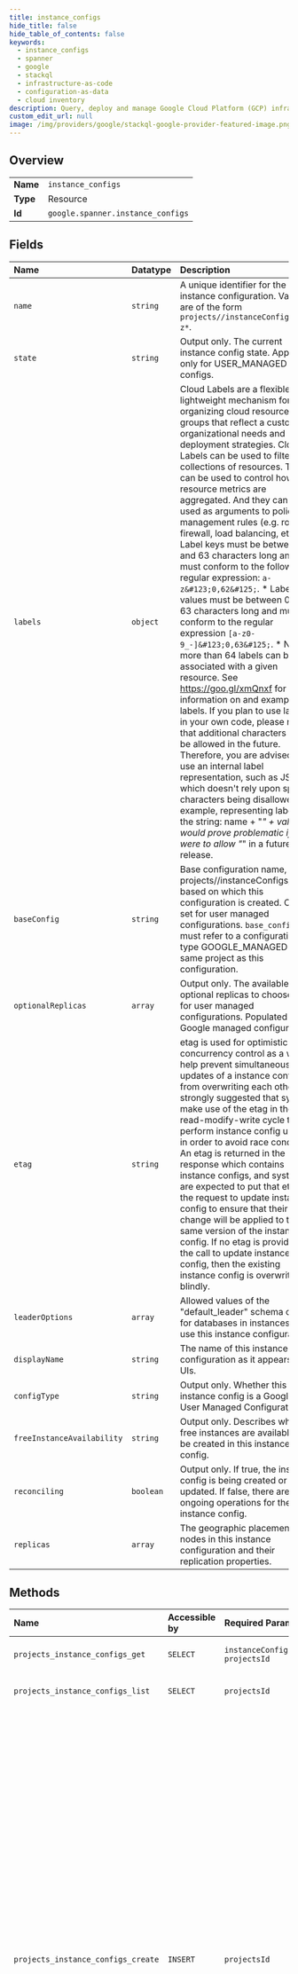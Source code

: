 ```yaml
---
title: instance_configs
hide_title: false
hide_table_of_contents: false
keywords:
  - instance_configs
  - spanner
  - google    
  - stackql
  - infrastructure-as-code
  - configuration-as-data
  - cloud inventory
description: Query, deploy and manage Google Cloud Platform (GCP) infrastructure and resources using SQL
custom_edit_url: null
image: /img/providers/google/stackql-google-provider-featured-image.png
---
```

  
    

## Overview
<table><tbody>
<tr><td><b>Name</b></td><td><code>instance_configs</code></td></tr>
<tr><td><b>Type</b></td><td>Resource</td></tr>
<tr><td><b>Id</b></td><td><code>google.spanner.instance_configs</code></td></tr>
</tbody></table>

## Fields
| Name | Datatype | Description |
|:-----|:---------|:------------|
| `name` | `string` | A unique identifier for the instance configuration. Values are of the form `projects//instanceConfigs/a-z*`. |
| `state` | `string` | Output only. The current instance config state. Applicable only for USER_MANAGED configs. |
| `labels` | `object` | Cloud Labels are a flexible and lightweight mechanism for organizing cloud resources into groups that reflect a customer's organizational needs and deployment strategies. Cloud Labels can be used to filter collections of resources. They can be used to control how resource metrics are aggregated. And they can be used as arguments to policy management rules (e.g. route, firewall, load balancing, etc.). * Label keys must be between 1 and 63 characters long and must conform to the following regular expression: `a-z&#123;0,62&#125;`. * Label values must be between 0 and 63 characters long and must conform to the regular expression `[a-z0-9_-]&#123;0,63&#125;`. * No more than 64 labels can be associated with a given resource. See https://goo.gl/xmQnxf for more information on and examples of labels. If you plan to use labels in your own code, please note that additional characters may be allowed in the future. Therefore, you are advised to use an internal label representation, such as JSON, which doesn't rely upon specific characters being disallowed. For example, representing labels as the string: name + "_" + value would prove problematic if we were to allow "_" in a future release. |
| `baseConfig` | `string` | Base configuration name, e.g. projects//instanceConfigs/nam3, based on which this configuration is created. Only set for user managed configurations. `base_config` must refer to a configuration of type GOOGLE_MANAGED in the same project as this configuration. |
| `optionalReplicas` | `array` | Output only. The available optional replicas to choose from for user managed configurations. Populated for Google managed configurations. |
| `etag` | `string` | etag is used for optimistic concurrency control as a way to help prevent simultaneous updates of a instance config from overwriting each other. It is strongly suggested that systems make use of the etag in the read-modify-write cycle to perform instance config updates in order to avoid race conditions: An etag is returned in the response which contains instance configs, and systems are expected to put that etag in the request to update instance config to ensure that their change will be applied to the same version of the instance config. If no etag is provided in the call to update instance config, then the existing instance config is overwritten blindly. |
| `leaderOptions` | `array` | Allowed values of the "default_leader" schema option for databases in instances that use this instance configuration. |
| `displayName` | `string` | The name of this instance configuration as it appears in UIs. |
| `configType` | `string` | Output only. Whether this instance config is a Google or User Managed Configuration. |
| `freeInstanceAvailability` | `string` | Output only. Describes whether free instances are available to be created in this instance config. |
| `reconciling` | `boolean` | Output only. If true, the instance config is being created or updated. If false, there are no ongoing operations for the instance config. |
| `replicas` | `array` | The geographic placement of nodes in this instance configuration and their replication properties. |
## Methods
| Name | Accessible by | Required Params | Description |
|:-----|:--------------|:----------------|:------------|
| `projects_instance_configs_get` | `SELECT` | `instanceConfigsId, projectsId` | Gets information about a particular instance configuration. |
| `projects_instance_configs_list` | `SELECT` | `projectsId` | Lists the supported instance configurations for a given project. |
| `projects_instance_configs_create` | `INSERT` | `projectsId` | Creates an instance config and begins preparing it to be used. The returned long-running operation can be used to track the progress of preparing the new instance config. The instance config name is assigned by the caller. If the named instance config already exists, `CreateInstanceConfig` returns `ALREADY_EXISTS`. Immediately after the request returns: * The instance config is readable via the API, with all requested attributes. The instance config's reconciling field is set to true. Its state is `CREATING`. While the operation is pending: * Cancelling the operation renders the instance config immediately unreadable via the API. * Except for deleting the creating resource, all other attempts to modify the instance config are rejected. Upon completion of the returned operation: * Instances can be created using the instance configuration. * The instance config's reconciling field becomes false. Its state becomes `READY`. The returned long-running operation will have a name of the format `/operations/` and can be used to track creation of the instance config. The metadata field type is CreateInstanceConfigMetadata. The response field type is InstanceConfig, if successful. Authorization requires `spanner.instanceConfigs.create` permission on the resource parent. |
| `projects_instance_configs_delete` | `DELETE` | `instanceConfigsId, projectsId` | Deletes the instance config. Deletion is only allowed when no instances are using the configuration. If any instances are using the config, returns `FAILED_PRECONDITION`. Only user managed configurations can be deleted. Authorization requires `spanner.instanceConfigs.delete` permission on the resource name. |
| `_projects_instance_configs_list` | `EXEC` | `projectsId` | Lists the supported instance configurations for a given project. |
| `projects_instance_configs_patch` | `EXEC` | `instanceConfigsId, projectsId` | Updates an instance config. The returned long-running operation can be used to track the progress of updating the instance. If the named instance config does not exist, returns `NOT_FOUND`. Only user managed configurations can be updated. Immediately after the request returns: * The instance config's reconciling field is set to true. While the operation is pending: * Cancelling the operation sets its metadata's cancel_time. The operation is guaranteed to succeed at undoing all changes, after which point it terminates with a `CANCELLED` status. * All other attempts to modify the instance config are rejected. * Reading the instance config via the API continues to give the pre-request values. Upon completion of the returned operation: * Creating instances using the instance configuration uses the new values. * The instance config's new values are readable via the API. * The instance config's reconciling field becomes false. The returned long-running operation will have a name of the format `/operations/` and can be used to track the instance config modification. The metadata field type is UpdateInstanceConfigMetadata. The response field type is InstanceConfig, if successful. Authorization requires `spanner.instanceConfigs.update` permission on the resource name. |
